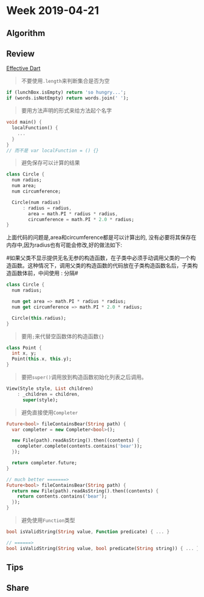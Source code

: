 # Week 2019-04-21

## Algorithm

## Review

[Effective Dart](http://dart.goodev.org/guides/language/effective-dart/usage#do-place-the-super-call-last-in-a-constructor-initialization-list)

> 不要使用`.length`来判断集合是否为空

```dart
if (lunchBox.isEmpty) return 'so hungry...';
if (words.isNotEmpty) return words.join(' ');
```

> 要用方法声明的形式来给方法起个名字

```dart
void main() {
  localFunction() {
    ...
  }
}
// 而不是 var localFunction = () {}
```

> 避免保存可以计算的结果

```dart
class Circle {
  num radius;
  num area;
  num circumference;

  Circle(num radius)
      : radius = radius,
        area = math.PI * radius * radius,
        circumference = math.PI * 2.0 * radius;
}
```
上面代码的问题是,area和circumference都是可以计算出的, 没有必要将其保存在内存中,因为radius也有可能会修改,好的做法如下:

#如果父类不显示提供无名无参的构造函数，在子类中必须手动调用父类的一个构造函数。这种情况下，调用父类的构造函数的代码放在子类构造函数名后，子类构造函数体前，中间使用 : 分隔#

```dart
class Circle {
  num radius;

  num get area => math.PI * radius * radius;
  num get circumference => math.PI * 2.0 * radius;

  Circle(this.radius);
}
```

> 要用`;`来代替空函数体的构造函数`{}`

```dart
class Point {
  int x, y;
  Point(this.x, this.y);
}
```

> 要把`super()`调用放到构造函数初始化列表之后调用。

```dart
View(Style style, List children)
    : _children = children,
      super(style);
```

> 避免直接使用`Completer`

```dart
Future<bool> fileContainsBear(String path) {
  var completer = new Completer<bool>();

  new File(path).readAsString().then((contents) {
    completer.complete(contents.contains('bear'));
  });

  return completer.future;
}

// much better =======>
Future<bool> fileContainsBear(String path) {
  return new File(path).readAsString().then((contents) {
    return contents.contains('bear');
  });
}
```

> 避免使用`Function`类型

```dart
bool isValidString(String value, Function predicate) { ... }

// ======>
bool isValidString(String value, bool predicate(String string)) { ... }
```

## Tips

## Share